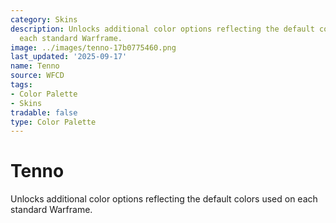 ```yaml
---
category: Skins
description: Unlocks additional color options reflecting the default colors used on
  each standard Warframe.
image: ../images/tenno-17b0775460.png
last_updated: '2025-09-17'
name: Tenno
source: WFCD
tags:
- Color Palette
- Skins
tradable: false
type: Color Palette
---
```


# Tenno

Unlocks additional color options reflecting the default colors used on each standard Warframe.

